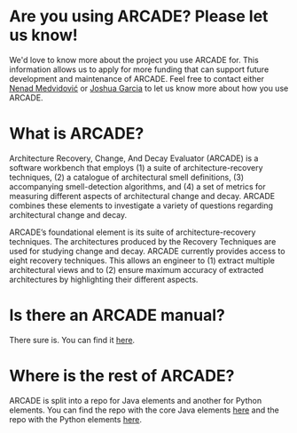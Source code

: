 # Are you using ARCADE? Please let us know!

We'd love to know more about the project you use ARCADE for. This information allows us to apply for more funding that can support future development and maintenance of ARCADE. Feel free to contact either [Nenad Medvidović](mailto:neno@usc.edu) or [Joshua Garcia](mailto:joshug4@uci.edu) to let us know more about how you use ARCADE.

# What is ARCADE?

Architecture Recovery, Change, And Decay Evaluator (ARCADE) is a software workbench that employs (1) a suite of architecture-recovery techniques, (2) a catalogue of architectural smell definitions, (3) accompanying smell-detection algorithms, and (4) a set of metrics for measuring different aspects of architectural change and decay. ARCADE combines these elements to investigate a variety of questions regarding architectural change and decay.

ARCADE’s foundational element is its suite of architecture-recovery techniques. The architectures produced by the Recovery Techniques are used for studying change and decay. ARCADE currently provides access to eight recovery techniques. This allows an engineer to (1) extract
multiple architectural views and to (2) ensure maximum accuracy of extracted architectures by highlighting their different aspects.

# Is there an ARCADE  manual?

There sure is. You can find it [here](https://tiny.cc/arcademanual).

# Where is the rest of ARCADE?

ARCADE is split into a repo for Java elements and another for Python elements. You can find the repo with the core Java elements [here](https://bitbucket.org/joshuaga/arcade) and the repo with the Python elements [here](https://bitbucket.org/joshuaga/arcadepy).